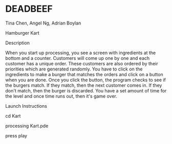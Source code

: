 # DEADBEEF

Tina Chen, Angel Ng, Adrian Boylan

Hamburger Kart

Description

When you start up processing, you see a screen with ingredients at the bottom and a counter. Customers will come up one by one and each customer has a unique order. These customers are also ordered by their priorities which are generated randomly. You have to click on the ingredients to make a burger that matches the orders and click on a button when you are done. Once you click the button, the program checks to see if the burgers match. If they match, then the next customer comes in. If they don't match, then the burger is discarded. You have a set amount of time for the level and once time runs out, then it's game over. 

Launch Instructions

cd Kart

processing Kart.pde

press play